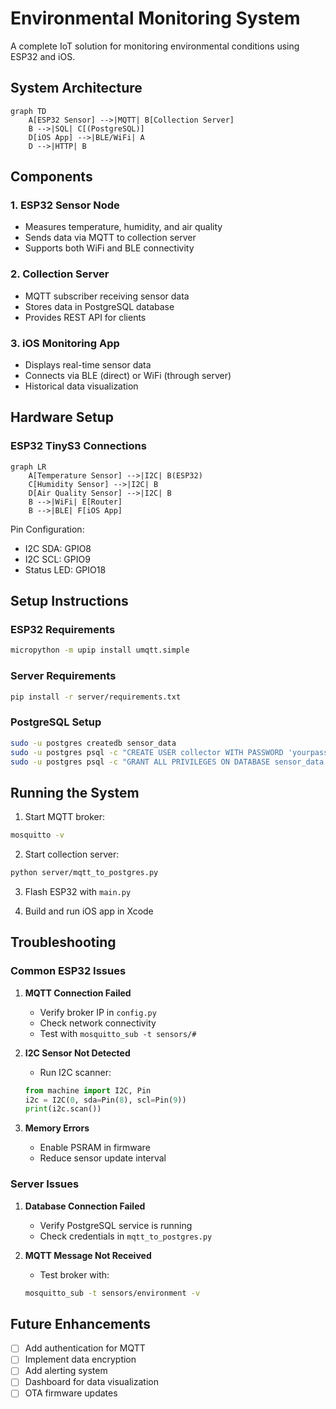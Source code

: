# Environmental Monitoring System

A complete IoT solution for monitoring environmental conditions using ESP32 and iOS.

## System Architecture

```mermaid
graph TD
    A[ESP32 Sensor] -->|MQTT| B[Collection Server]
    B -->|SQL| C[(PostgreSQL)]
    D[iOS App] -->|BLE/WiFi| A
    D -->|HTTP| B
```

## Components

### 1. ESP32 Sensor Node
- Measures temperature, humidity, and air quality
- Sends data via MQTT to collection server
- Supports both WiFi and BLE connectivity

### 2. Collection Server
- MQTT subscriber receiving sensor data
- Stores data in PostgreSQL database
- Provides REST API for clients

### 3. iOS Monitoring App
- Displays real-time sensor data
- Connects via BLE (direct) or WiFi (through server)
- Historical data visualization

## Hardware Setup

### ESP32 TinyS3 Connections
```mermaid
graph LR
    A[Temperature Sensor] -->|I2C| B(ESP32)
    C[Humidity Sensor] -->|I2C| B
    D[Air Quality Sensor] -->|I2C| B
    B -->|WiFi| E[Router]
    B -->|BLE| F[iOS App]
```

Pin Configuration:
- I2C SDA: GPIO8
- I2C SCL: GPIO9
- Status LED: GPIO18

## Setup Instructions

### ESP32 Requirements
```bash
micropython -m upip install umqtt.simple
```

### Server Requirements
```bash
pip install -r server/requirements.txt
```

### PostgreSQL Setup
```bash
sudo -u postgres createdb sensor_data
sudo -u postgres psql -c "CREATE USER collector WITH PASSWORD 'yourpassword';"
sudo -u postgres psql -c "GRANT ALL PRIVILEGES ON DATABASE sensor_data TO collector;"
```

## Running the System

1. Start MQTT broker:
```bash
mosquitto -v
```

2. Start collection server:
```bash
python server/mqtt_to_postgres.py
```

3. Flash ESP32 with `main.py`

4. Build and run iOS app in Xcode

## Troubleshooting

### Common ESP32 Issues
1. **MQTT Connection Failed**
   - Verify broker IP in `config.py`
   - Check network connectivity
   - Test with `mosquitto_sub -t sensors/#`

2. **I2C Sensor Not Detected**
   - Run I2C scanner:
   ```python
   from machine import I2C, Pin
   i2c = I2C(0, sda=Pin(8), scl=Pin(9))
   print(i2c.scan())
   ```

3. **Memory Errors**
   - Enable PSRAM in firmware
   - Reduce sensor update interval

### Server Issues
1. **Database Connection Failed**
   - Verify PostgreSQL service is running
   - Check credentials in `mqtt_to_postgres.py`

2. **MQTT Message Not Received**
   - Test broker with:
   ```bash
   mosquitto_sub -t sensors/environment -v
   ```

## Future Enhancements
- [ ] Add authentication for MQTT
- [ ] Implement data encryption
- [ ] Add alerting system
- [ ] Dashboard for data visualization
- [ ] OTA firmware updates
